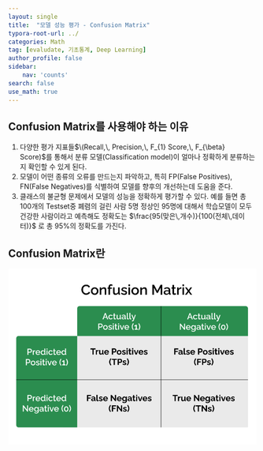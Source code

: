 ```yaml
---
layout: single
title:  "모델 성능 평가 - Confusion Matrix"
typora-root-url: ../
categories: Math
tag: [evaludate, 기초통계, Deep Learning]
author_profile: false
sidebar:
    nav: 'counts'
search: false
use_math: true
---
```


## Confusion Matrix를 사용해야 하는 이유
1. 다양한 평가 지표들$\(Recall,\, Precision,\, F_{1} Score,\, F_{\beta} Score)$를 통해서 분류 모델(Classification model)이 얼마나 정확하게 분류하는지 확인할 수 있게 된다.
2. 모델이 어떤 종류의 오류를 만드는지 파악하고, 특히 FP(False Positives), FN(False Negatives)를 식별하여 모델를 향후의 개선하는데 도움을 준다.
3. 클래스의 불균형 문제에서 모델의 성능을 정확하게 평가할 수 있다. 예를 들면 총 100개의 Testset중 폐렴의 걸린 사람 5명 정상인 95명에 대해서 학습모델이 모두 건강한 사람이라고 예측해도 정확도는 $\frac{95(맞은\,개수)}{100(전체\,데이터)}$ 로 총 95%의 정확도를 가진다.

## Confusion Matrix란

![confusion_matrix](/images/2023-10-22-confusion_matrix/confusion_matrix.svg)
